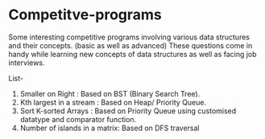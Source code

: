 # Competitve-programs
Some interesting competitive programs involving various data structures and their concepts. (basic as well as advanced)
These questions come in handy while learning new concepts of data structures as well as facing job interviews.

List-
1. Smaller on Right : Based on BST (Binary Search Tree).
2. Kth largest in a stream : Based on Heap/ Priority Queue. 
3. Sort K-sorted Arrays : Based on Priority Queue using customised datatype and comparator function.
4. Number of islands in a matrix: Based on DFS traversal

